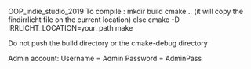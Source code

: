 OOP_indie_studio_2019
To compile :
mkdir build
cmake .. (it will copy the findirrlicht file on the current location) else cmake -D IRRLICHT_LOCATION=your_path
make

Do not push the build directory or the cmake-debug directory

Admin account:
Username = Admin
Password = AdminPass